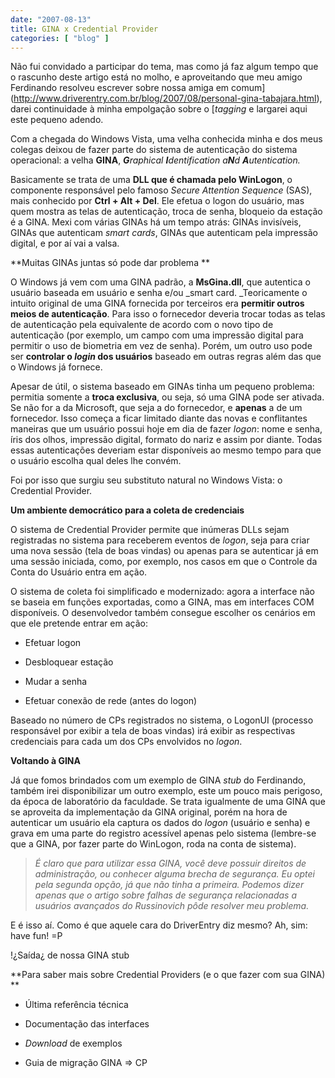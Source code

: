 ```yaml
---
date: "2007-08-13"
title: GINA x Credential Provider
categories: [ "blog" ]
---
```

Não fui convidado a participar do tema, mas como já faz algum tempo que o rascunho deste artigo está no molho, e aproveitando que meu amigo Ferdinando resolveu escrever sobre nossa amiga em comum](http://www.driverentry.com.br/blog/2007/08/personal-gina-tabajara.html), darei continuidade à minha empolgação sobre o [_tagging_ e largarei aqui este pequeno adendo.

Com a chegada do Windows Vista, uma velha conhecida minha e dos meus colegas deixou de fazer parte do sistema de autenticação do sistema operacional: a velha **GINA**, _**G**raphical **I**dentification a**N**d **A**utentication._

Basicamente se trata de uma **DLL que é chamada pelo WinLogon**, o componente responsável pelo famoso _Secure Attention Sequence_ (SAS), mais conhecido por **Ctrl + Alt + Del**. Ele efetua o logon do usuário, mas quem mostra as telas de autenticação, troca de senha, bloqueio da estação é a GINA. Mexi com várias GINAs há um tempo atrás: GINAs invisíveis, GINAs que autenticam _smart cards_, GINAs que autenticam pela impressão digital, e por aí vai a valsa.

**Muitas GINAs juntas só pode dar problema
**

O Windows já vem com uma GINA padrão, a **MsGina.dll**, que autentica o usuário baseada em usuário e senha e/ou _smart card. _Teoricamente o intuito original de uma GINA fornecida por terceiros era **permitir outros meios de autenticação**. Para isso o fornecedor deveria trocar todas as telas de autenticação pela equivalente de acordo com o novo tipo de autenticação (por exemplo, um campo com uma impressão digital para permitir o uso de biometria em vez de senha). Porém, um outro uso pode ser **controlar o _login_ dos usuários** baseado em outras regras além das que o Windows já fornece.

Apesar de útil, o sistema baseado em GINAs tinha um pequeno problema: permitia somente a **troca exclusiva**, ou seja, só uma GINA pode ser ativada. Se não for a da Microsoft, que seja a do fornecedor, e **apenas** a de um fornecedor. Isso começa a ficar limitado diante das novas e conflitantes maneiras que um usuário possui hoje em dia de fazer _logon_: nome e senha, íris dos olhos, impressão digital, formato do nariz e assim por diante. Todas essas autenticações deveriam estar disponíveis ao mesmo tempo para que o usuário escolha qual deles lhe convém.

Foi por isso que surgiu seu substituto natural no Windows Vista: o Credential Provider.

**Um ambiente democrático para a coleta de credenciais**

O sistema de Credential Provider permite que inúmeras DLLs sejam registradas no sistema para receberem eventos de _logon_, seja para criar uma nova sessão (tela de boas vindas) ou apenas para se autenticar já em uma sessão iniciada, como, por exemplo, nos casos em que o Controle da Conta do Usuário entra em ação.

O sistema de coleta foi simplificado e modernizado: agora a interface não se baseia em funções exportadas, como a GINA, mas em interfaces COM disponíveis. O desenvolvedor também consegue escolher os cenários em que ele pretende entrar em ação:

	
  * Efetuar logon

	
  * Desbloquear estação

	
  * Mudar a senha

	
  * Efetuar conexão de rede (antes do logon)

Baseado no número de CPs registrados no sistema, o LogonUI (processo responsável por exibir a tela de boas vindas) irá exibir as respectivas credenciais para cada um dos CPs envolvidos no _logon_.

**Voltando à GINA**

Já que fomos brindados com um exemplo de GINA _stub_ do Ferdinando, também irei disponibilizar um outro exemplo, este um pouco mais perigoso, da época de laboratório da faculdade. Se trata igualmente de uma GINA que se aproveita da implementação da GINA original, porém na hora de autenticar um usuário ela captura os dados do _logon_ (usuário e senha) e grava em uma parte do registro acessível apenas pelo sistema (lembre-se que a GINA, por fazer parte do WinLogon, roda na conta de sistema).

> _É claro que para utilizar essa GINA, você deve possuir direitos de administração, ou conhecer alguma brecha de segurança. Eu optei pela segunda opção, já que não tinha a primeira. Podemos dizer apenas que o artigo sobre falhas de segurança relacionadas a usuários avançados do Russinovich pôde resolver meu problema._

E é isso aí. Como é que aquele cara do DriverEntry diz mesmo? Ah, sim: have fun! =P

!¿Saída¿ de nossa GINA stub

**Para saber mais sobre Credential Providers (e o que fazer com sua GINA)
**

	
  * Última referência técnica

	
  * Documentação das interfaces

	
  * _Download_ de exemplos

	
  * Guia de migração GINA => CP

